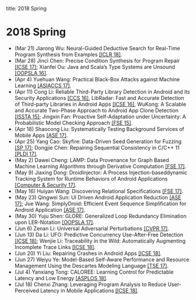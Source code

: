 title: 2018 Spring

# 2018 Spring

* (Mar 21) Jiarong Wu: Neural-Guided Deductive Search for Real-Time Program Synthesis from Examples [[ICLR 18]](https://openreview.net/forum?id=rywDjg-RW).
* (Mar 28) Jinci Chen: Precise Condition Synthesis for Program Repair [[ICSE 17]](https://www.researchgate.net/publication/307307206_Precise_Condition_Synthesis_for_Program_Repair); Xianfei Ou: Java and Scala’s Type Systems are Unsound [[OOPSLA 16]](https://dl.acm.org/citation.cfm?id=2984004).
* (Apr 4) Yuehuan Wang: Practical Black-Box Attacks against Machine Learning [[ASIACCS 17]](https://arxiv.org/abs/1602.02697).
* (Apr 11) Cong Li: Reliable Third-Party Library Detection in Android and its Security Applications [[CCS 16]](https://dl.acm.org/citation.cfm?id=2978333), LibRadar: Fast and Accurate Detection of Third-party Libraries in Android Apps [[ICSE 16]](https://dl.acm.org/citation.cfm?id=2889178), WuKong: A Scalable and Accurate Two-Phase Approach to Android App Clone Detection [[ISSTA 15]](https://dl.acm.org/citation.cfm?id=2771795); Jingxin Fan: Proactive Self-Adaptation under Uncertainty: A Probabilistic Model Checking Approach [[FSE 15]](http://acme.able.cs.cmu.edu/pubs/uploads/pdf/fse15main-mainid213-p-1d01012-24621-final.pdf).
* (Apr 18) Shaocong Liu: Systematically Testing Background Services of Mobile Apps [[ASE 17]](https://dl.acm.org/citation.cfm?id=3155568).
* (Apr 25) Yang Cao: Skyfire: Data-Driven Seed Generation for Fuzzing [[SP 17]](https://ieeexplore.ieee.org/document/7958599/); Dongjie Chen: Repairing Sequential Consistency in C/C++ 11 [[PLDI 17]](https://dl.acm.org/citation.cfm?id=3062352).
* (May 2) Dawei Cheng: LAMP: Data Provenance for Graph Based Machine Learning Algorithms through Derivative Computation [[FSE 17]](https://dl.acm.org/citation.cfm?id=3106291). 
* (May 9) Jiaxing Dong: DroidInjector: A Process Injection-baseddynamic Tracking System for Runtime Behaviors of Android Applications [[Computer & Security 17]](https://www.sciencedirect.com/science/article/pii/S0167404817301207?via%3Dihub).
* (May 16) Huiyan Wang: Discovering Relational Specifications [[FSE 17]](https://dl.acm.org/citation.cfm?doid=3106237.3106279).
* (May 23) Qingwei Sun: UI Driven Android Application Reduction [[ASE 17]](https://ieeexplore.ieee.org/document/8115642/); Jue Wang: SimplyDroid: Efficient Event Sequence Simplification for Android Application [[ASE 17]](https://ieeexplore.ieee.org/document/8115643/).
* (May 30) Yuju Shen: GLORE: Generalized Loop Redundancy Elimination upon LER-Notation [[OOPSLA 17]](https://dl.acm.org/citation.cfm?id=3133898).
* (Jun 6) Zenan Li: Universal Adversarial Perturbations [[CVPR 17]](https://arxiv.org/abs/1610.08401).
* (Jun 13) Da Li: UFO: Predictive Concurrency Use-After-Free Detection [[ICSE 18]](https://parasol.tamu.edu/people/jeff/academic/ufo.pdf); Wenjie Li: Traceability in the Wild: Automatically Augmenting Incomplete Trace Links [[ICSE 18]](https://arxiv.org/pdf/1804.02433.pdf).
* (Jun 20) Yi Liu: Repairing Crashes in Android Apps [[ICSE 18]](http://www.shinhwei.com/droixicse_camera.pdf).
* (Jun 27) Weiyu Ye: Model-Based Self-Aware Performance and Resource Management Using the Descartes Modeling Language [[TSE 17]](https://ieeexplore.ieee.org/document/7577879/).
* (Jul 4) Yanxiang Tong: CALOREE: Learning Control for Predictable Latency and Low Energy [[ASPLOS 18]](https://dl.acm.org/citation.cfm?id=3173184).
* (Jul 18) Chenxi Zhang: Leveraging Program Analysis to Reduce User-Perceived Latency in Mobile Applications [[ICSE 18]](https://softarch.usc.edu/~yixue/mypapers/ICSE2018_PALOMA.pdf).
